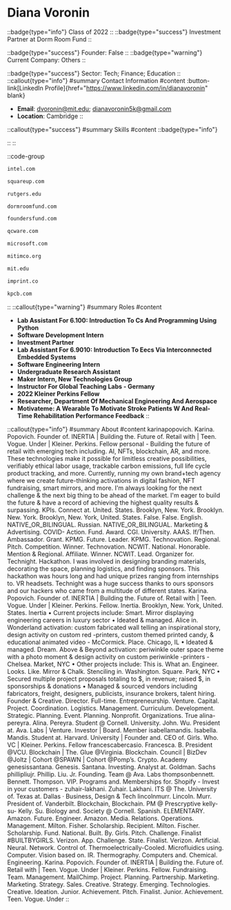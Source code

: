 # Diana Voronin
::badge{type="info"}
Class of 2022
::
::badge{type="success"}
Investment Partner at Dorm Room Fund
::

::badge{type="success"}
Founder: False
::
::badge{type="warning"}
Current Company: Others
::

::badge{type="success"}
Sector: Tech; Finance; Education
::
::callout{type="info"}
#summary
Contact Information
#content
:button-link[LinkedIn Profile]{href="https://www.linkedin.com/in/dianavoronin" blank}
- **Email**: dvoronin@mit.edu; dianavoronin5k@gmail.com
- **Location**: Cambridge
::

::callout{type="success"}
#summary
Skills
#content
::badge{type="info"}

::
::

::code-group
```bash [Intel]
intel.com
```
```bash [Square]
squareup.com
```
```bash [Rutgers University]
rutgers.edu
```
```bash [Dorm Room Fund]
dormroomfund.com
```
```bash [Founders Fund]
foundersfund.com
```
```bash [QC Ware]
qcware.com
```
```bash [Microsoft]
microsoft.com
```
```bash [MITIMCo]
mitimco.org
```
```bash [Massachusetts Institute of Technology]
mit.edu
```
```bash [Imprint]
imprint.co
```
```bash [Kleiner Perkins Caufield & Byers]
kpcb.com
```
::
::callout{type="warning"}
#summary
Roles
#content
- **Lab Assistant For 6.100: Introduction To Cs And Programming Using Python**
- **Software Development Intern**
- **Investment Partner**
- **Lab Assistant For 6.9010: Introduction To Eecs Via Interconnected Embedded Systems**
- **Software Engineering Intern**
- **Undergraduate Research Assistant**
- **Maker Intern, New Technologies Group**
- **Instructor For Global Teaching Labs - Germany**
- **2022 Kleiner Perkins Fellow**
- **Researcher, Department Of Mechanical Engineering And Aerospace**
- **Motivateme: A Wearable To Motivate Stroke Patients W And Real-Time Rehabilitation Performance Feedback**
::

::callout{type="info"}
#summary
About
#content
karinapopovich. Karina. Popovich. Founder of. INERTIA | Building the. Future of. Retail with | Teen. Vogue. Under | Kleiner. Perkins. Fellow personal - Building the future of retail with emerging tech including. AI, NFTs, blockchain, AR, and more. These technologies make it possible for limitless creative possibilities, verifiably ethical labor usage, trackable carbon emissions, full life cycle product tracking, and more. Currently, running my own brand+tech agency where we create future-thinking activations in digital fashion, NFT fundraising, smart mirrors, and more. I'm always looking for the next challenge & the next big thing to be ahead of the market. I'm eager to build the future & have a record of achieving the highest quality results & surpassing. KPIs. Connect at. United. States. Brooklyn, New. York. Brooklyn. New. York. Brooklyn, New. York, United. States. False. False. English. NATIVE_OR_BILINGUAL. Russian. NATIVE_OR_BILINGUAL. Marketing & Advertising. COVID- Action. Fund. Award. CGI. University. AAAS. If/Then. Ambassador. Grant. KPMG. Future. Leader. KPMG. Technovation. Regional. Pitch. Competition. Winner. Technovation. NCWIT. National. Honorable. Mention & Regional. Affiliate. Winner. NCWIT. Lead. Organizer for. Technight. Hackathon. I was involved in designing branding materials, decorating the space, planning logistics, and finding sponsors. This hackathon was hours long and had unique prizes ranging from internships to. VR headsets. Technight was a huge success thanks to ours sponsors and our hackers who came from a multitude of different states. Karina. Popovich. Founder of. INERTIA | Building the. Future of. Retail with | Teen. Vogue. Under | Kleiner. Perkins. Fellow. Inertia. Brooklyn, New. York, United. States. Inertia • Current projects include: Smart. Mirror displaying engineering careers in luxury sector • Ideated & managed. Alice in. Wonderland activation: custom fabricated wall telling an inspirational story, design activity on custom red -printers, custom themed printed candy, & educational animated video - McCormick. Place. Chicago, IL • Ideated & managed. Dream. Above & Beyond activation: periwinkle outer space theme with a photo moment & design activity on custom periwinkle -printers - Chelsea. Market, NYC • Other projects include: This is. What an. Engineer. Looks. Like. Mirror & Chalk. Stenciling in. Washington. Square. Park, NYC • Secured multiple project proposals totaling to $, in revenue; raised $, in sponsorships & donations • Managed & sourced vendors including fabricators, freight, designers, publicists, insurance brokers, talent hiring. Founder & Creative. Director. Full-time. Entrepreneurship. Venture. Capital. Project. Coordination. Logistics. Management. Curriculum. Development. Strategic. Planning. Event. Planning. Nonprofit. Organizations. True alina-pereyra. Alina. Pereyra. Student @ Cornell. University. John. Wu. President at. Ava. Labs | Venture. Investor | Board. Member isabellamandis. Isabella. Mandis. Student at. Harvard. University | Founder and. CEO of. Girls. Who. VC | Kleiner. Perkins. Fellow francescabercasio. Francesca. B. President @VCU. Blockchain | The. Glue @Virginia. Blockchain. Council | BizDev @Joltz | Cohort @SPAWN | Cohort @Pomp’s. Crypto. Academy genesissantana. Genesis. Santana. Investing. Analyst at. Goldman. Sachs phillipliujr. Phillip. Liu. Jr. Founding. Team @ Ava. Labs thompsonbennett. Bennett. Thompson. VIP. Programs and. Memberships for. Shopify - Invest in your customers - zuhair-lakhani. Zuhair. Lakhani. ITS @ The. University of. Texas at. Dallas · Business, Design & Tech lincolnmurr. Lincoln. Murr. President of. Vanderbilt. Blockchain, Blockchain. PM @ Prescryptive kelly-su- Kelly. Su. Biology and. Society @ Cornell. Spanish. ELEMENTARY. Amazon. Future. Engineer. Amazon. Media. Relations. Operations. Management. Milton. Fisher. Scholarship. Recipient. Milton. Fischer. Scholarship. Fund. National. Built. By. Girls. Pitch. Challenge. Finalist #BUILTBYGIRLS. Verizon. App. Challenge. State. Finalist. Verizon. Artificial. Neural. Network. Control of. Thermoelectrically-Cooled. Microfluidics using. Computer. Vision based on. IR. Thermography. Computers and. Chemical. Engineering. Karina. Popovich. Founder of. INERTIA | Building the. Future of. Retail with | Teen. Vogue. Under | Kleiner. Perkins. Fellow. Fundraising. Team. Management. MailChimp. Project. Planning. Partnership. Marketing. Marketing. Strategy. Sales. Creative. Strategy. Emerging. Technologies. Creative. Ideation. Junior. Achievement. Pitch. Finalist. Junior. Achievement. Teen. Vogue. Under
::
